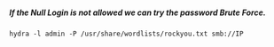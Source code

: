 ##### If the ***Null Login*** is not allowed we can try the password ***Brute Force***.
```
hydra -l admin -P /usr/share/wordlists/rockyou.txt smb://IP
```